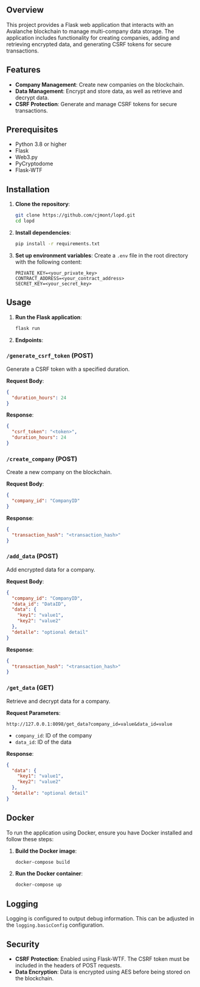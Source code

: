 ## Overview

This project provides a Flask web application that interacts with an Avalanche blockchain to manage multi-company data storage. The application includes functionality for creating companies, adding and retrieving encrypted data, and generating CSRF tokens for secure transactions.

## Features

- **Company Management**: Create new companies on the blockchain.
- **Data Management**: Encrypt and store data, as well as retrieve and decrypt data.
- **CSRF Protection**: Generate and manage CSRF tokens for secure transactions.

## Prerequisites

- Python 3.8 or higher
- Flask
- Web3.py
- PyCryptodome
- Flask-WTF

## Installation

1. **Clone the repository**:
   ```sh
   git clone https://github.com/cjmont/lopd.git
   cd lopd
   ```

2. **Install dependencies**:
   ```sh
   pip install -r requirements.txt
   ```

3. **Set up environment variables**:
   Create a `.env` file in the root directory with the following content:
   ```env
   PRIVATE_KEY=<your_private_key>
   CONTRACT_ADDRESS=<your_contract_address>
   SECRET_KEY=<your_secret_key>
   ```

## Usage

1. **Run the Flask application**:
   ```sh
   flask run
   ```

2. **Endpoints**:

### `/generate_csrf_token` (POST)

Generate a CSRF token with a specified duration.

**Request Body**:
```json
{
  "duration_hours": 24
}
```

**Response**:
```json
{
  "csrf_token": "<token>",
  "duration_hours": 24
}
```

### `/create_company` (POST)

Create a new company on the blockchain.

**Request Body**:
```json
{
  "company_id": "CompanyID"
}
```

**Response**:
```json
{
  "transaction_hash": "<transaction_hash>"
}
```

### `/add_data` (POST)

Add encrypted data for a company.

**Request Body**:
```json
{
  "company_id": "CompanyID",
  "data_id": "DataID",
  "data": {
    "key1": "value1",
    "key2": "value2"
  },
  "detalle": "optional detail"
}
```

**Response**:
```json
{
  "transaction_hash": "<transaction_hash>"
}
```

### `/get_data` (GET)

Retrieve and decrypt data for a company.

**Request Parameters**:

`http://127.0.0.1:8098/get_data?company_id=value&data_id=value`

- `company_id`: ID of the company
- `data_id`: ID of the data

**Response**:
```json
{
  "data": {
    "key1": "value1",
    "key2": "value2"
  },
  "detalle": "optional detail"
}
```

## Docker

To run the application using Docker, ensure you have Docker installed and follow these steps:

1. **Build the Docker image**:
   ```sh
   docker-compose build
   ```

2. **Run the Docker container**:
   ```sh
   docker-compose up
   ```

## Logging

Logging is configured to output debug information. This can be adjusted in the `logging.basicConfig` configuration.

## Security

- **CSRF Protection**: Enabled using Flask-WTF. The CSRF token must be included in the headers of POST requests.
- **Data Encryption**: Data is encrypted using AES before being stored on the blockchain.
